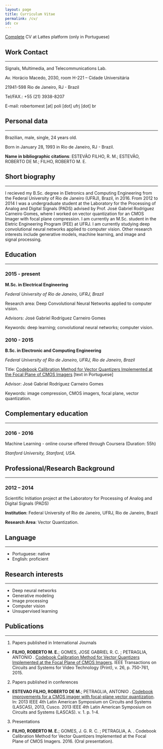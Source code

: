 ```yaml
---
layout: page
title: Curriculum Vitae
permalink: /cv/
id: cv
---
```


[Complete](http://lattes.cnpq.br/6403520018476116) CV at Lattes platform (only in Portuguese)

## Work Contact
---
Signals, Multimedia, and Telecommunications Lab.

Av. Horácio Macedo, 2030, room H-221 – Cidade Universitária

21941-598 Rio de Janeiro, RJ - Brazil

Tel/FAX.: +55 (21) 3938-8207

E-mail: robertomest [at] poli [dot] ufrj [dot] br

## Personal data
---
Brazilian, male, single, 24 years old.

Born in January 28, 1993 in Rio de Janeiro, RJ - Brazil.

**Name in bibliographic citations**: ESTEVÃO FILHO, R. M.; ESTEVÃO, ROBERTO DE M.; FILHO, ROBERTO M. E.

## Short biography
---

I recieved my B.Sc. degree in Eletronics and Computing Engineering from the Federal University of Rio de Janeiro (UFRJ), Brazil, in 2016. From 2012 to 2014 I was a undergraduate student at the Laboratory for the Processing of Analog and Digital Signals (PADS) advised by Prof. José Gabriel Rodríguez Carneiro Gomes, where I worked on vector quantization for an CMOS Imager with focal plane compression. I am currently an M.Sc. student in the Eletric Engineering Program (PEE) at UFRJ. I am currently studying deep convolutional neural networks applied to computer vision. Other research interests include generative models, machine learning, and image and signal processing.
## Education
---

### 2015 - present

**M.Sc. in Electrical Engineering**

*Federal University of Rio de Janeiro, UFRJ, Brazil*

Research area: Deep Convolutional Neural Networks applied to computer vision.  

Advisors: José Gabriel Rodríguez Carneiro Gomes

Keywords: deep learning; convolutional neural networks; computer vision.

### 2010 - 2015

**B.Sc. in Electronic and Computing Engineering**

*Federal University of Rio de Janeiro, UFRJ, Rio de Janeiro, Brazil*

Title: [Codebook Calibration Method for Vector Quantizers Implemented at the Focal Plane of CMOS Imagers](/assets/bsc_finalproject.pdf) [text in Portuguese]

Advisor: José Gabriel Rodríguez Carneiro Gomes

Keywords: image compression, CMOS imagers, focal plane, vector quantization.

## Complementary education
---
### 2016 - 2016

Machine Learning - online course offered through Coursera (Duration: 55h)

*Stanford University, Stanford, USA.*

## Professional/Research Background
---

### 2012 – 2014

Scientific Initiation project at the Laboratory for Processing of Analog and Digital Signals (PADS)

**Institution**: Federal University of Rio de Janeiro, UFRJ, Rio de Janeiro, Brazil

**Research Area**: Vector Quantization.

## Language
---
* Portuguese: native
* English: proficient

## Research interests
---
*	Deep neural networks
*	Generative modeling
*	Image processing
* Computer vision
* Unsupervised learning

## Publications
---
1. Papers published in International Journals
  * **FILHO, ROBERTO M. E.**; GOMES, JOSE GABRIEL R. C. ; PETRAGLIA, ANTONIO . [Codebook Calibration Method for Vector Quantizers Implemented at the Focal Plane of CMOS Imagers](http://ieeexplore.ieee.org/document/7088577/). IEEE Transactions on Circuits and Systems for Video Technology (Print), v. 26, p. 750-761, 2015.
2. Papers published in conferences
  * **ESTEVAO FILHO, ROBERTO DE M.**; PETRAGLIA, ANTONIO . [Codebook improvements for a CMOS imager with focal-plane vector quantization](http://ieeexplore.ieee.org/document/6519052/). In: 2013 IEEE 4th Latin American Symposium on Circuits and Systems (LASCAS), 2013, Cusco. 2013 IEEE 4th Latin American Symposium on Circuits and Systems (LASCAS). v. 1. p. 1-4.
3. Presentations
  * **FILHO, ROBERTO M. E.**; GOMES, J. G. R. C. ; PETRAGLIA, A. . Codebook Calibration Method for Vector Quantizers Implemented at the Focal Plane of CMOS Imagers. 2016. (Oral presentation).
